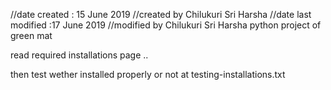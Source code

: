 
//date created : 15 June 2019
//created by Chilukuri Sri Harsha
//date last modified :17 June 2019
//modified by Chilukuri Sri  Harsha
python project of green mat

read required installations page ..

then test wether installed properly or not at testing-installations.txt